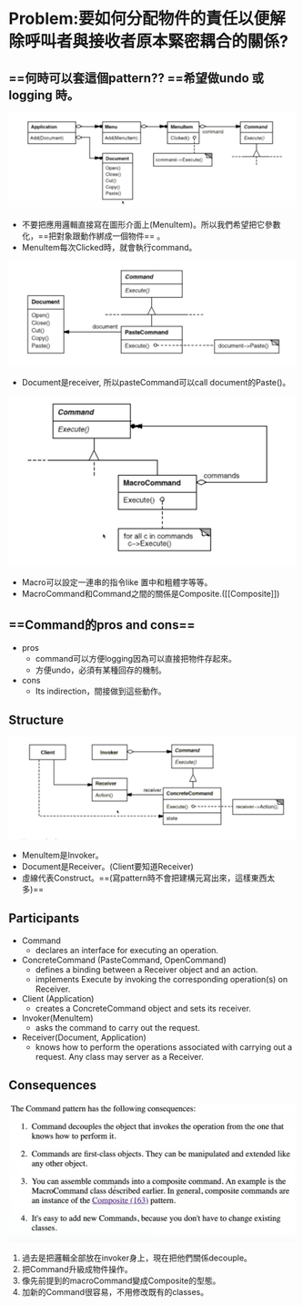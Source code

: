# **Problem:要如何分配物件的責任以便解除呼叫者與接收者原本緊密耦合的關係?**

## ==何時可以套這個pattern?? ==希望做undo 或 logging 時。


![Command1](../img/Command1.png)
- 不要把應用邏輯直接寫在圖形介面上(MenuItem)。所以我們希望把它參數化，==把對象跟動作綁成一個物件== 。
- MenuItem每次Clicked時，就會執行command。

![Command2](../img/Command2.png)
- Document是receiver, 所以pasteCommand可以call document的Paste()。

![Command3](../img/Command3.png)
- Macro可以設定一連串的指令like 置中和粗體字等等。
- MacroCommand和Command之間的關係是Composite.([[Composite]])

## ==Command的pros and cons==
-  pros
	- command可以方便logging因為可以直接把物件存起來。
	- 方便undo，必須有某種回存的機制。
- cons
	- Its indirection，間接做到這些動作。


## Structure
![Command4](../img/Command4.png)
- MenuItem是Invoker。
- Document是Receiver。(Client要知道Receiver)
- 虛線代表Construct。==(寫pattern時不會把建構元寫出來，這樣東西太多)==

## Participants
- Command
	- declares an interface for executing an operation.
- ConcreteCommand (PasteCommand, OpenCommand)
	- defines a binding between a Receiver object and an action.
	- implements Execute by invoking the corresponding operation(s) on Receiver.
- Client (Application)
	- creates a ConcreteCommand object and sets its receiver.
- Invoker(MenuItem)
	- asks the command to carry out the request.
- Receiver(Document, Application)
	- knows how to perform the operations associated with carrying out a request. Any class may server as a Receiver.

## Consequences
![Command5](../img/Command5.png)
1. 過去是把邏輯全部放在invoker身上，現在把他們關係decouple。
2. 把Command升級成物件操作。
3. 像先前提到的macroCommand變成Composite的型態。
4. 加新的Command很容易，不用修改既有的classes。